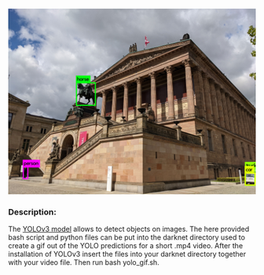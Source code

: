 ![yolo_alte_nationalgalerie](predictions.jpg)

### Description:
The [YOLOv3 model](https://pjreddie.com/darknet/yolo/) allows to detect objects on images.
The here provided bash script and python files can be put into the darknet directory used to create a gif out of the YOLO predictions for a short .mp4 video.
After the installation of YOLOv3 insert the files into your darknet directory together with your video file. Then run bash yolo_gif.sh. 
